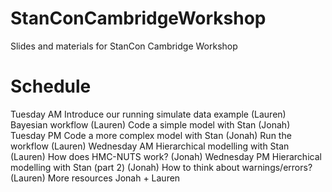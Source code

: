 # StanConCambridgeWorkshop
Slides and materials for StanCon Cambridge Workshop

# Schedule

Tuesday AM
Introduce our running simulate data example (Lauren)
Bayesian workflow (Lauren)
Code a simple model with Stan (Jonah)
Tuesday PM 
Code a more complex model with Stan (Jonah)
Run the workflow (Lauren)
Wednesday AM 
Hierarchical modelling with Stan (Lauren)
How does HMC-NUTS work? (Jonah)
Wednesday PM 
Hierarchical modelling with Stan (part 2) (Jonah)
How to think about warnings/errors? (Lauren)
More resources Jonah + Lauren

